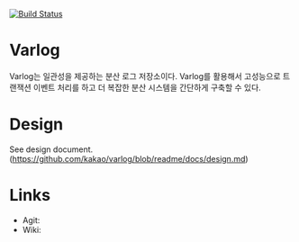 [![Build Status](/buildStatus/icon?job=varlog%2Fmain)](/job/varlog/job/main/)

# Varlog 

Varlog는 일관성을 제공하는 분산 로그 저장소이다. Varlog를 활용해서 고성능으로
트랜잭션 이벤트 처리를 하고 더 복잡한 분산 시스템을 간단하게 구축할 수 있다.

# Design

See design document. (https://github.com/kakao/varlog/blob/readme/docs/design.md)

# Links
- Agit: 
- Wiki: 


